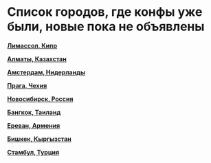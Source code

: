 # Список городов, где конфы уже были, новые пока не объявлены

**[Лимассол, Кипр](https://t.me/peredelanoconfcyprus)**

**[Алматы, Казахстан](https://t.me/peredelanoconf_kz)**

**[Амстердам, Нидерланды](https://t.me/peredelanoconf_amsterdam)**

**[Прага, Чехия](https://t.me/peredelanoconf_czechia)**

**[Новосибирск, Россия](https://t.me/NskDevMeetup)**

**[Бангкок, Таиланд](https://t.me/peredelanoconf_bangkok)**

**[Ереван, Армения](https://t.me/peredelanoconfyerevan)**

**[Бишкек, Кыргызстан](https://t.me/peredelanoconf_bishkek)**

**[Стамбул, Турция](https://t.me/peredelanoconf_istanbul)**

